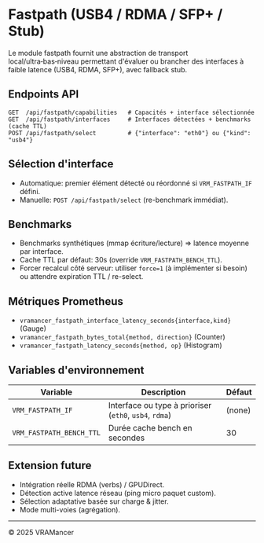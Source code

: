 # Fastpath (USB4 / RDMA / SFP+ / Stub)

Le module fastpath fournit une abstraction de transport local/ultra‑bas‑niveau permettant d'évaluer ou brancher des interfaces à faible latence (USB4, RDMA, SFP+), avec fallback stub.

## Endpoints API

```
GET  /api/fastpath/capabilities   # Capacités + interface sélectionnée
GET  /api/fastpath/interfaces     # Interfaces détectées + benchmarks (cache TTL)
POST /api/fastpath/select         # {"interface": "eth0"} ou {"kind": "usb4"}
```

## Sélection d'interface
- Automatique: premier élément détecté ou réordonné si `VRM_FASTPATH_IF` défini.
- Manuelle: `POST /api/fastpath/select` (re-benchmark immédiat).

## Benchmarks
- Benchmarks synthétiques (mmap écriture/lecture) => latence moyenne par interface.
- Cache TTL par défaut: 30s (override `VRM_FASTPATH_BENCH_TTL`).
- Forcer recalcul côté serveur: utiliser `force=1` (à implémenter si besoin) ou attendre expiration TTL / re-select.

## Métriques Prometheus
- `vramancer_fastpath_interface_latency_seconds{interface,kind}` (Gauge)
- `vramancer_fastpath_bytes_total{method, direction}` (Counter)
- `vramancer_fastpath_latency_seconds{method, op}` (Histogram)

## Variables d'environnement
| Variable | Description | Défaut |
|----------|-------------|--------|
| `VRM_FASTPATH_IF` | Interface ou type à prioriser (`eth0`, `usb4`, `rdma`) | (none) |
| `VRM_FASTPATH_BENCH_TTL` | Durée cache bench en secondes | 30 |

## Extension future
- Intégration réelle RDMA (verbs) / GPUDirect.
- Détection active latence réseau (ping micro paquet custom).
- Sélection adaptative basée sur charge & jitter.
- Mode multi-voies (agrégation). 

---
© 2025 VRAMancer
